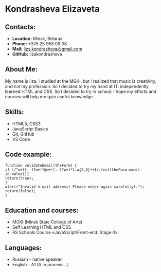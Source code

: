 # Kondrasheva Elizaveta 
## Contacts:
* **Location:** Minsk, Belarus
* **Phone:** +375 25 958 06 08
* **Mail:** lizs.kondrasheva@gmail.com
* **GitHub:** lizakondrasheva
## About Me: 
My name is liza. I studied at the MGKI, but I realized that music is creativity, and not my profession. So I decided to try my hand at IT. independently learned HTML and CSS.
So I decided to try rs school. I hope my efforts and courses will help me gain useful knowledge.
## Skills:
* HTML5, CSS3
* JavaScript Basics
* Git, GitHub
* VS Code
## Code example:
```
function validateEmail(theForm) {
if (/^w+([.-]?w+)*@w+([.-]?w+)*(.w{2,3})+$/.test(theForm.email-id.value)){
return(true);
}
alert("Invalid e-mail address! Please enter again carefully!.");
return(false);
}
```
## Education and courses:
* MGKI (Minsk State College of Arts)
* Self Learning HTML and CSS
* RS Schools Course «JavaScript/Front-end. Stage 0»
## Languages:
* Russian - native speaker.
* English - A1 (A in process…)
